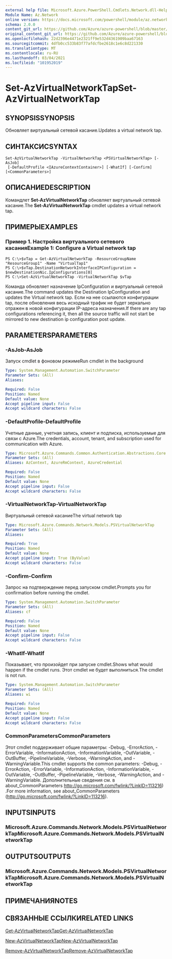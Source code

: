 ```yaml
---
external help file: Microsoft.Azure.PowerShell.Cmdlets.Network.dll-Help.xml
Module Name: Az.Network
online version: https://docs.microsoft.com/powershell/module/az.network/set-azvirtualnetworktap
schema: 2.0.0
content_git_url: https://github.com/Azure/azure-powershell/blob/master/src/Network/Network/help/Set-AzVirtualNetworkTap.md
original_content_git_url: https://github.com/Azure/azure-powershell/blob/master/src/Network/Network/help/Set-AzVirtualNetworkTap.md
ms.openlocfilehash: 22d2396e4471e2321ff9e532d4361909baa67163
ms.sourcegitcommit: 4dfb0cc533b83f77afdcfbe2618c1e6c8d221330
ms.translationtype: MT
ms.contentlocale: ru-RU
ms.lasthandoff: 03/04/2021
ms.locfileid: "101952019"
---
```

# <span data-ttu-id="8dc13-101">Set-AzVirtualNetworkTap</span><span class="sxs-lookup"><span data-stu-id="8dc13-101">Set-AzVirtualNetworkTap</span></span>

## <span data-ttu-id="8dc13-102">SYNOPSIS</span><span class="sxs-lookup"><span data-stu-id="8dc13-102">SYNOPSIS</span></span>
<span data-ttu-id="8dc13-103">Обновляет виртуальный сетевой касание.</span><span class="sxs-lookup"><span data-stu-id="8dc13-103">Updates a virtual network tap.</span></span>

## <span data-ttu-id="8dc13-104">СИНТАКСИС</span><span class="sxs-lookup"><span data-stu-id="8dc13-104">SYNTAX</span></span>

```
Set-AzVirtualNetworkTap -VirtualNetworkTap <PSVirtualNetworkTap> [-AsJob]
 [-DefaultProfile <IAzureContextContainer>] [-WhatIf] [-Confirm] [<CommonParameters>]
```

## <span data-ttu-id="8dc13-105">ОПИСАНИЕ</span><span class="sxs-lookup"><span data-stu-id="8dc13-105">DESCRIPTION</span></span>
<span data-ttu-id="8dc13-106">Командлет **Set-AzVirtualNetworkTap** обновляет виртуальный сетевой касание.</span><span class="sxs-lookup"><span data-stu-id="8dc13-106">The **Set-AzVirtualNetworkTap** cmdlet updates a virtual network tap.</span></span>

## <span data-ttu-id="8dc13-107">ПРИМЕРЫ</span><span class="sxs-lookup"><span data-stu-id="8dc13-107">EXAMPLES</span></span>

### <span data-ttu-id="8dc13-108">Пример 1. Настройка виртуального сетевого касания</span><span class="sxs-lookup"><span data-stu-id="8dc13-108">Example 1: Configure a Virtual network tap</span></span>
```
PS C:\>$vTap = Get-AzVirtualNetworkTap -ResourceGroupName "ResourceGroup1" -Name "VirtualTap1"
PS C:\>$vTap.DestinationNetworkInterfaceIPConfiguration = $newDestinationNic.IpConfigurations[0]
PS C:\>Set-AzVirtualNetworkTap -VirtualNetworkTap $vTap
```

<span data-ttu-id="8dc13-109">Команда обновляет назначение IpConfiguration и виртуальный сетевой касание.</span><span class="sxs-lookup"><span data-stu-id="8dc13-109">The command updates the Destination IpConfiguration and updates the Virtual network tap.</span></span>
<span data-ttu-id="8dc13-110">Если на нее ссылаются конфигурации tap, после обновления весь исходный трафик не будет зеркально отражен в новой конфигурации IP-адреса назначения.</span><span class="sxs-lookup"><span data-stu-id="8dc13-110">If there are any tap configurations referencing it, then all the source traffic will not start be mirrored to new destination ip configuration post update.</span></span>

## <span data-ttu-id="8dc13-111">PARAMETERS</span><span class="sxs-lookup"><span data-stu-id="8dc13-111">PARAMETERS</span></span>

### <span data-ttu-id="8dc13-112">-AsJob</span><span class="sxs-lookup"><span data-stu-id="8dc13-112">-AsJob</span></span>
<span data-ttu-id="8dc13-113">Запуск cmdlet в фоновом режиме</span><span class="sxs-lookup"><span data-stu-id="8dc13-113">Run cmdlet in the background</span></span>

```yaml
Type: System.Management.Automation.SwitchParameter
Parameter Sets: (All)
Aliases:

Required: False
Position: Named
Default value: None
Accept pipeline input: False
Accept wildcard characters: False
```

### <span data-ttu-id="8dc13-114">-DefaultProfile</span><span class="sxs-lookup"><span data-stu-id="8dc13-114">-DefaultProfile</span></span>
<span data-ttu-id="8dc13-115">Учетные данные, учетная запись, клиент и подписка, используемые для связи с Azure.</span><span class="sxs-lookup"><span data-stu-id="8dc13-115">The credentials, account, tenant, and subscription used for communication with Azure.</span></span>

```yaml
Type: Microsoft.Azure.Commands.Common.Authentication.Abstractions.Core.IAzureContextContainer
Parameter Sets: (All)
Aliases: AzContext, AzureRmContext, AzureCredential

Required: False
Position: Named
Default value: None
Accept pipeline input: False
Accept wildcard characters: False
```

### <span data-ttu-id="8dc13-116">-VirtualNetworkTap</span><span class="sxs-lookup"><span data-stu-id="8dc13-116">-VirtualNetworkTap</span></span>
<span data-ttu-id="8dc13-117">Виртуальный сетевой касание</span><span class="sxs-lookup"><span data-stu-id="8dc13-117">The virtual network tap</span></span>

```yaml
Type: Microsoft.Azure.Commands.Network.Models.PSVirtualNetworkTap
Parameter Sets: (All)
Aliases:

Required: True
Position: Named
Default value: None
Accept pipeline input: True (ByValue)
Accept wildcard characters: False
```

### <span data-ttu-id="8dc13-118">-Confirm</span><span class="sxs-lookup"><span data-stu-id="8dc13-118">-Confirm</span></span>
<span data-ttu-id="8dc13-119">Запрос на подтверждение перед запуском cmdlet.</span><span class="sxs-lookup"><span data-stu-id="8dc13-119">Prompts you for confirmation before running the cmdlet.</span></span>

```yaml
Type: System.Management.Automation.SwitchParameter
Parameter Sets: (All)
Aliases: cf

Required: False
Position: Named
Default value: None
Accept pipeline input: False
Accept wildcard characters: False
```

### <span data-ttu-id="8dc13-120">-WhatIf</span><span class="sxs-lookup"><span data-stu-id="8dc13-120">-WhatIf</span></span>
<span data-ttu-id="8dc13-121">Показывает, что произойдет при запуске cmdlet.</span><span class="sxs-lookup"><span data-stu-id="8dc13-121">Shows what would happen if the cmdlet runs.</span></span>
<span data-ttu-id="8dc13-122">Этот cmdlet не будет выполниться.</span><span class="sxs-lookup"><span data-stu-id="8dc13-122">The cmdlet is not run.</span></span>

```yaml
Type: System.Management.Automation.SwitchParameter
Parameter Sets: (All)
Aliases: wi

Required: False
Position: Named
Default value: None
Accept pipeline input: False
Accept wildcard characters: False
```

### <span data-ttu-id="8dc13-123">CommonParameters</span><span class="sxs-lookup"><span data-stu-id="8dc13-123">CommonParameters</span></span>
<span data-ttu-id="8dc13-124">Этот cmdlet поддерживает общие параметры: -Debug, -ErrorAction, -ErrorVariable, -InformationAction, -InformationVariable, -OutVariable, -OutBuffer, -PipelineVariable, -Verbose, -WarningAction, and -WarningVariable.</span><span class="sxs-lookup"><span data-stu-id="8dc13-124">This cmdlet supports the common parameters: -Debug, -ErrorAction, -ErrorVariable, -InformationAction, -InformationVariable, -OutVariable, -OutBuffer, -PipelineVariable, -Verbose, -WarningAction, and -WarningVariable.</span></span> <span data-ttu-id="8dc13-125">Дополнительные сведения см. в about_CommonParameters http://go.microsoft.com/fwlink/?LinkID=113216) .</span><span class="sxs-lookup"><span data-stu-id="8dc13-125">For more information, see about_CommonParameters (http://go.microsoft.com/fwlink/?LinkID=113216).</span></span>

## <span data-ttu-id="8dc13-126">INPUTS</span><span class="sxs-lookup"><span data-stu-id="8dc13-126">INPUTS</span></span>

### <span data-ttu-id="8dc13-127">Microsoft.Azure.Commands.Network.Models.PSVirtualNetworkTap</span><span class="sxs-lookup"><span data-stu-id="8dc13-127">Microsoft.Azure.Commands.Network.Models.PSVirtualNetworkTap</span></span>

## <span data-ttu-id="8dc13-128">OUTPUTS</span><span class="sxs-lookup"><span data-stu-id="8dc13-128">OUTPUTS</span></span>

### <span data-ttu-id="8dc13-129">Microsoft.Azure.Commands.Network.Models.PSVirtualNetworkTap</span><span class="sxs-lookup"><span data-stu-id="8dc13-129">Microsoft.Azure.Commands.Network.Models.PSVirtualNetworkTap</span></span>

## <span data-ttu-id="8dc13-130">ПРИМЕЧАНИЯ</span><span class="sxs-lookup"><span data-stu-id="8dc13-130">NOTES</span></span>

## <span data-ttu-id="8dc13-131">СВЯЗАННЫЕ ССЫЛКИ</span><span class="sxs-lookup"><span data-stu-id="8dc13-131">RELATED LINKS</span></span>

[<span data-ttu-id="8dc13-132">Get-AzVirtualNetworkTap</span><span class="sxs-lookup"><span data-stu-id="8dc13-132">Get-AzVirtualNetworkTap</span></span>](./Get-AzVirtualNetworkTap.md)

[<span data-ttu-id="8dc13-133">New-AzVirtualNetworkTap</span><span class="sxs-lookup"><span data-stu-id="8dc13-133">New-AzVirtualNetworkTap</span></span>](./New-AzVirtualNetworkTap.md)

[<span data-ttu-id="8dc13-134">Remove-AzVirtualNetworkTap</span><span class="sxs-lookup"><span data-stu-id="8dc13-134">Remove-AzVirtualNetworkTap</span></span>](./Remove-AzVirtualNetworkTap.md)
